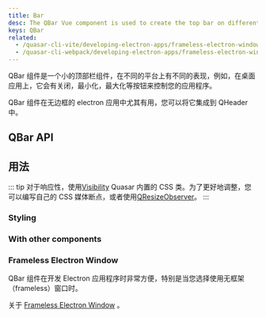 ```yaml
---
title: Bar
desc: The QBar Vue component is used to create the top bar on different platforms.
keys: QBar
related:
  - /quasar-cli-vite/developing-electron-apps/frameless-electron-window
  - /quasar-cli-webpack/developing-electron-apps/frameless-electron-window
---
```


QBar 组件是一个小的顶部栏组件，在不同的平台上有不同的表现，例如，在桌面应用上，它会有关闭，最小化，最大化等按钮来控制您的应用程序。

QBar 组件在无边框的 electron 应用中尤其有用，您可以将它集成到 QHeader 中。

## QBar API

<doc-api file="QBar" />

## 用法

::: tip
对于响应性，使用[Visibility](/style/visibility#Window-Width-Related)  Quasar 内置的 CSS 类。为了更好地调整，您可以编写自己的 CSS 媒体断点，或者使用[QResizeObserver](/vue-components/resize-observer)。
:::

### Styling

<doc-example title="MacOS style" file="QBar/MacOS" no-edit />

<doc-example title="Windows style" file="QBar/Windows" />

<doc-example title="iOS style" file="QBar/iOS" no-edit />

<doc-example title="Android style" file="QBar/Android" />

### With other components

<doc-example title="QMenu" file="QBar/Menu" />

<doc-example title="QDialog" file="QBar/Dialog" />

<doc-example title="QHeader with QToolbar" file="QBar/Header" />

### Frameless Electron Window
QBar 组件在开发 Electron 应用程序时非常方便，特别是当您选择使用无框架（frameless）窗口时。

关于 [Frameless Electron Window](/quasar-cli/developing-electron-apps/frameless-electron-window) 。

